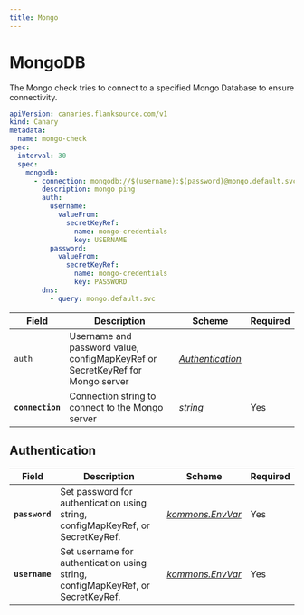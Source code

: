 ```yaml
---
title: Mongo
---
```


# <Icon name="mongo" /> MongoDB

The Mongo check tries to connect to a specified Mongo Database to ensure connectivity.

```yaml title="mongo-check.yml"
apiVersion: canaries.flanksource.com/v1
kind: Canary
metadata:
  name: mongo-check
spec:
  interval: 30
  spec:
    mongodb:
      - connection: mongodb://$(username):$(password)@mongo.default.svc:27017/?authSource=admin
        description: mongo ping
        auth:
          username:
            valueFrom:
              secretKeyRef:
                name: mongo-credentials
                key: USERNAME
          password:
            valueFrom:
              secretKeyRef:
                name: mongo-credentials
                key: PASSWORD
        dns:
          - query: mongo.default.svc
```

| Field            | Description                                                                   | Scheme                                            | Required |
| ---------------- | ----------------------------------------------------------------------------- | ------------------------------------------------- | -------- |
| `auth`           | Username and password value, configMapKeyRef or SecretKeyRef for Mongo server | [_Authentication_](../concepts/authentication.md) |          |
| **`connection`** | Connection string to connect to the Mongo server                              | _string_                                          | Yes      |

## Authentication

| Field          | Description                                                                     | Scheme                                                                       | Required |
| -------------- | ------------------------------------------------------------------------------- | ---------------------------------------------------------------------------- | -------- |
| **`password`** | Set password for authentication using string, configMapKeyRef, or SecretKeyRef. | [_kommons.EnvVar_](https://pkg.go.dev/github.com/flanksource/kommons#EnvVar) | Yes      |
| **`username`** | Set username for authentication using string, configMapKeyRef, or SecretKeyRef. | [_kommons.EnvVar_](https://pkg.go.dev/github.com/flanksource/kommons#EnvVar) | Yes      |
